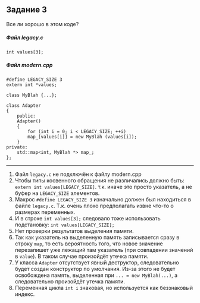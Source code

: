 ## Задание 3  
Все ли хорошо в этом коде?

##### Файл legacy.c
    
    int values[3];
    
##### Файл modern.cpp
    
    #define LEGACY_SIZE 3
    extern int *values;
    
    class MyBlah {...};
    
    class Adapter
    {
        public:
        Adapter()
        {
            for (int i = 0; i < LEGACY_SIZE; ++i)
            map_[values[i]] = new MyBlah (values[i]);
        }
    private:
        std::map<int, MyBlah *> map_;
    };   
---
1) Файл `legacy.c` не подключён к файлу modern.cpp 
2) Чтобы типы косвенного обращения не различались должно быть: `extern int values[LEGACY_SIZE]`. т.к. иначе 
это просто указатель, а не буфер на `LEGACY_SIZE` элементов. 
3) Макрос `#define LEGACY_SIZE 3` изначально должен был находиться в файле `legacy.c`. Т.к. очень плохо предполагать 
извне что-то о размерах переменных. 
4) И в строке `int values[3];` следовало тоже использовать подстановку: `int values[LEGACY_SIZE];` 
5) Нет проверки результатов выделения памяти. 
6) Так как указатель на выделенную память записывается сразу в строку `map`, то есть вероятность того, что новое значение 
перезапишет уже лежащий там указатель (при совпадении значений в `value`). В таком случае произойдёт утечка памяти. 
7) У класса `Adapter` отсутствует явный деструктор, следовательно будет создан конструктор по умолчания. Из-за этого не 
будет освобождена память, выделенная при `... = new MyBlah(...)`, а следовательно произойдёт утечка памяти. 
8) Переменная цикла `int i` знаковая, но используется как беззнаковый индекс. 

